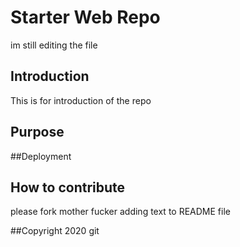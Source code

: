 # Starter Web Repo
im still editing the file


## Introduction
This is for introduction of the repo

## Purpose

##Deployment

## How to contribute
please fork mother fucker 
adding text to README file

##Copyright
2020 git